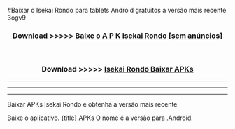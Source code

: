 #Baixar o Isekai Rondo   para tablets Android gratuitos a versão mais recente 3ogv9


<div align="center">
<h3>Download >>>>> <a href="https://pt-web.web.app/?pt= Isekai Rondo ">Baixe o A P K Isekai Rondo  [sem anúncios]</a></h3><br>

<h3>Download >>>>> <a href="https://pt-web.web.app/?pt= Isekai Rondo ">Isekai Rondo  Baixar APKs</a></h3>
</div>

----------------------------------------------------------

----------------------------------------------------------

----------------------------------------------------------

Baixar APKs Isekai Rondo  e obtenha a versão mais recente

Baixe o aplicativo. {title} APKs O nome é a versão para .Android.


